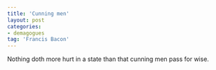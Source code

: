 ```yaml
---
title: 'Cunning men'
layout: post
categories:
- demagogues
tag: 'Francis Bacon'
---
```


Nothing doth more hurt in a state than that cunning men pass for wise.
